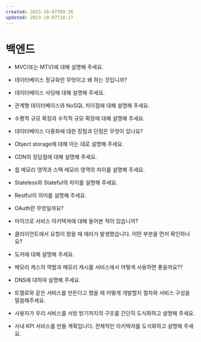 ```yaml
---
created: 2023-10-07T09:26
updated: 2023-10-07T18:27
---
```

# 백엔드

- MVC(또는 MTV)에 대해 설명해 주세요.
- 데이터베이스 정규화란 무엇이고 왜 하는 것입니까?
- 데이터베이스 샤딩에 대해 설명해 주세요.
- 관계형 데이터베이스와 NoSQL 차이점에 대해 설명해 주세요.
- 수평적 규모 확장과 수직적 규모 확장에 대해 설명해 주세요.
- 데이터베이스 다중화에 대한 장점과 단점은 무엇이 있나요?
- Object storage에 대해 아는 대로 설명해 주세요.
- CDN의 장담점에 대해 설명해 주세요.
- 힙 메모리 영역과 스택 메모리 영역의 차이를 설명해 주세요.
- Stateless와 Stateful의 차이를 설명해 주세요.
- Restful의 의미를 설명해 주세요.
- OAuth란 무엇일까요?
- 마이크로 서비스 아키텍쳐에 대해 들어본 적이 있습니까?
- 클라이언트에서 요청이 왔을 때 에러가 발생했습니다. 어떤 부분을 먼저 확인하나요?
- 도커에 대해 설명해 주세요.
- 메모리 캐스의 역할과 메모리 캐시를 서비스에서 어떻게 사용하면 좋을까요??
- DNS에 대하여 설명해 주세요.
- 트렐로와 같은 서비스를 만든다고 했을 때 어떻게 개발할지 절차와 서비스 구성을 말씀해주세요.

- 사용자가 우리 서비스를 서빙 받기까지의 구조를 간단히 도식화하고 설명해 주세요.
- 사내 KPI 서비스를 만들 계획입니다. 전체적인 아키텍처를 도식화하고 설명해 주세요.